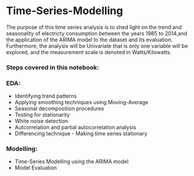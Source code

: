 # Time-Series-Modelling

The purpose of this time series analysis is to shed light on the trend and seasonality of electricty consumption between the years 1985 to 2014,and the application of the ARIMA model to the dataset and its evaluation. Furthermore, the analysis will be Univariate that is only one variable will be explored, and the measurement scale is denoted in Watts/Kilowatts.

### Steps covered in this notebook:

### EDA:
- Identifying trend patterns
- Applying smoothing techniques using Moving-Average
- Seasonal decomposition procedures
- Testing for stationarity
- White noise detection
- Autcorrelation and partial autocorrelation analysis
- Differencing technique - Making time series stationary 

### Modelling:
- Time-Series Modelling using the ARIMA model
- Model Evaluation

